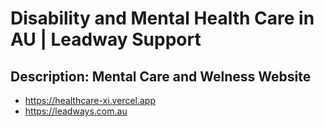 # Disability and Mental Health Care in AU | Leadway Support

## Description: Mental Care and Welness Website

- https://healthcare-xi.vercel.app
- https://leadways.com.au
